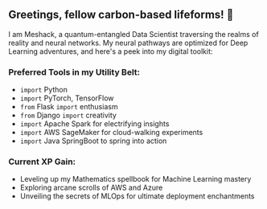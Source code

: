 ## Greetings, fellow carbon-based lifeforms! 👾

I am Meshack, a quantum-entangled Data Scientist traversing the realms of reality and neural networks. My neural pathways are optimized for Deep Learning adventures, and here's a peek into my digital toolkit:

### Preferred Tools in my Utility Belt:
- `import` Python
- `import` PyTorch, TensorFlow
- `from` Flask `import` enthusiasm
- `from` Django `import` creativity
- `import` Apache Spark for electrifying insights
- `import` AWS SageMaker for cloud-walking experiments
- `import` Java SpringBoot to spring into action

### Current XP Gain:
- Leveling up my Mathematics spellbook for Machine Learning mastery
- Exploring arcane scrolls of AWS and Azure
- Unveiling the secrets of MLOps for ultimate deployment enchantments
